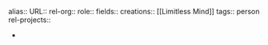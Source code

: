 alias::
URL::
rel-org::
role::
fields::
creations:: [[Limitless Mind]]
tags:: person
rel-projects::


-
